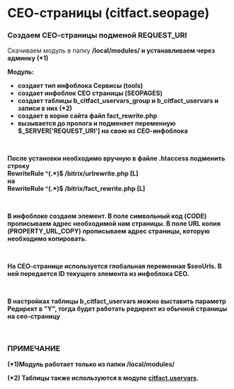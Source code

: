 # СЕО-страницы (citfact.seopage)
<h3>Создаем СЕО-страницы подменой REQUEST_URI</h3>
<p>Скачиваем модуль в папку <b>/local/modules/ и устанавливаем через админку <b>(*1)</b></p>
<p>Модуль:</p>
<ul>
<li>создает тип инфоблока <b>Сервисы</b> (tools)</li>
<li>создает инфоблок <b>СЕО страницы</b> (SEOPAGES)</li>
<li>создает таблицы <b>b_citfact_uservars_group</b> и <b>b_citfact_uservars</b> и записи в них <b>(*2)</b></li>
<li>создает в корне сайта файл <b>fact_rewrite.php</b></li>
<li>вызывается до пролога и подменяет переменную <b>$_SERVER['REQUEST_URI']</b> на свою из СЕО-инфоблока</li>
</ul>
<br />
<p>После установки необходимо вручную в файле .htaccess подменить строку<br />
<b>RewriteRule ^(.*)$ /bitrix/urlrewrite.php [L]</b><br />
на<br />
<b>RewriteRule ^(.*)$ /bitrix/fact_rewrite.php [L]</b></p><br />
<p>В инфоблоке создаем элемент. В поле <b>символьный код (CODE)</b> прописываем адрес необходимой нам страницы. В поле <b>URL копия (PROPERTY_URL_COPY)</b> прописываем адрес страницы, которую необходимо копировать.</p><br />
<p>На СЕО-странице используется глобальная переменная <b>$seoUrls</b>. В ней передается ID текущего элемента из инфоблока СЕО.</p><br />
<p>В настройках таблицы b_citfact_uservars можно выставить параметр <b>Редирект</b> в <b>"Y"</b>, тогда будет работать редирект из обычной страницы на сео-страницу</p>
<br />
<h3>ПРИМЕЧАНИЕ</h3>
<p><b>(*1)</b>Модуль работает только из папки <b>/local/modules/</b></p>
<p><b>(*2)</b> Таблицы также используются в модуле <a href="https://github.com/studiofact/citfact.uservars" target="_blank"><b>citfact.uservars</b></a>.</p>
